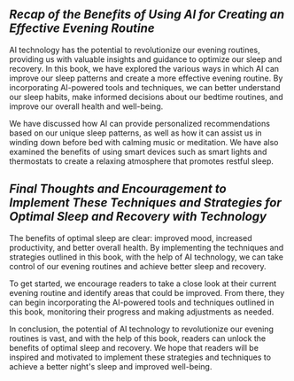 
## *Recap of the Benefits of Using AI for Creating an Effective Evening Routine*

AI technology has the potential to revolutionize our evening routines, providing us with valuable insights and guidance to optimize our sleep and recovery. In this book, we have explored the various ways in which AI can improve our sleep patterns and create a more effective evening routine. By incorporating AI-powered tools and techniques, we can better understand our sleep habits, make informed decisions about our bedtime routines, and improve our overall health and well-being.

We have discussed how AI can provide personalized recommendations based on our unique sleep patterns, as well as how it can assist us in winding down before bed with calming music or meditation. We have also examined the benefits of using smart devices such as smart lights and thermostats to create a relaxing atmosphere that promotes restful sleep.

## *Final Thoughts and Encouragement to Implement These Techniques and Strategies for Optimal Sleep and Recovery with Technology*

The benefits of optimal sleep are clear: improved mood, increased productivity, and better overall health. By implementing the techniques and strategies outlined in this book, with the help of AI technology, we can take control of our evening routines and achieve better sleep and recovery.

To get started, we encourage readers to take a close look at their current evening routine and identify areas that could be improved. From there, they can begin incorporating the AI-powered tools and techniques outlined in this book, monitoring their progress and making adjustments as needed.

In conclusion, the potential of AI technology to revolutionize our evening routines is vast, and with the help of this book, readers can unlock the benefits of optimal sleep and recovery. We hope that readers will be inspired and motivated to implement these strategies and techniques to achieve a better night's sleep and improved well-being.
